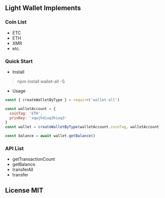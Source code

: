 ## Light Wallet Implements


### Coin List

+ ETC
+ ETH
+ XMR
+ etc.


### Quick Start

+ Install
> npm install wallet-all -S

+ Usage

```javascript
const { createWalletByType } = require('wallet-all')

const walletAccount = {
  coinTag: 'ETH',
  privKey: 'xqwjhdiuq3hioq3'
}
const wallet = createWalletByType(walletAccount.coinTag, walletAccount)

const balance = await wallet.getBalance()

```

### API List

+ getTransactionCount
+ getBalance
+ transferAll
+ transfer


## License MIT